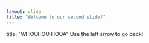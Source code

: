```yaml
---
layout: slide
title: "Welcome to our second slide!"
---
```

title: "WHOOHOO HOOA"
Use the left arrow to go back!

